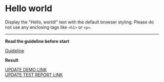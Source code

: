# Hello world

Display the "Hello, world!" text with the default browser styling. Please do not 
use any enclosing tags like `<h1>` or `<p>`.
___

**Read the guideline before start**

[Guideline](https://mate-academy.github.io/layout_task-guideline/)

**Result**

[UPDATE DEMO LINK](https://zelenskiys.github.io/layout_hello-world/) <br>
[UPDATE TEST REPORT LINK](https://zelenskiys.github.io/layout_hello-world/report/html_report/)
